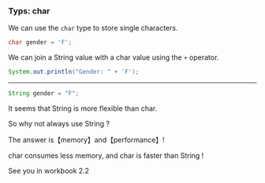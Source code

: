 
### Typs: char

We can use the `char` type to store single characters.

```java
char gender = 'F';
```

We can join a String value with a char value using the `+` operator.

```java
System.out.println("Gender: " + 'F');
```

---

```java
String gender = "F";
```

It seems that String is more flexible than char.

So why not always use String ?

The answer is【memory】and【performance】!

char consumes less memory, and char is faster than String !

See you in workbook 2.2
